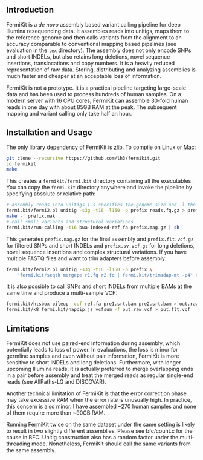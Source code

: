 ## Introduction

FermiKit is a *de novo* assembly based variant calling pipeline for deep
Illumina resequencing data. It assembles reads into unitigs, maps them to the
reference genome and then calls variants from the alignment to an accuracy
comparable to conventional mapping based pipelines (see evaluation in the `tex`
directory). The assembly does not only encode SNPs and short INDELs, but also
retains long deletions, novel sequence insertions, translocations and copy
numbers. It is a heavily reduced representation of raw data. Storing,
distributing and analyzing assemblies is much faster and cheaper at an
acceptable loss of information.

FermiKit is not a prototype. It is a practical pipeline targeting large-scale
data and has been used to process hundreds of human samples. On a modern server
with 16 CPU cores, FermiKit can assemble 30-fold human reads in one day with
about 85GB RAM at the peak. The subsequent mapping and variant calling only
take half an hour.

## Installation and Usage

The only library dependency of FermiKit is [zlib][zlib]. To compile on Linux or
Mac:
```sh
git clone --recursive https://github.com/lh3/fermikit.git
cd fermikit
make
```
This creates a `fermikit/fermi.kit` directory containing all the executables.
You can copy the `fermi.kit` directory anywhere and invoke the pipeline by
specifying absolute or relative path:
```sh
# assembly reads into unitigs (-s specifies the genome size and -l the read length)
fermi.kit/fermi2.pl unitig -s3g -t16 -l150 -p prefix reads.fq.gz > prefix.mak
make -f prefix.mak
# call small variants and structural variations
fermi.kit/run-calling -t16 bwa-indexed-ref.fa prefix.mag.gz | sh
```
This generates `prefix.mag.gz` for the final assembly and `prefix.flt.vcf.gz`
for filtered SNPs and short INDELs and `prefix.sv.vcf.gz` for long deletions,
novel sequence insertions and complex structural variations. If you have
multiple FASTQ files and want to trim adapters before assembly:
```sh
fermi.kit/fermi2.pl unitig -s3g -t16 -l150 -p prefix \
    "fermi.kit/seqtk mergepe r1.fq r2.fq | fermi.kit/trimadap-mt -p4" > prefix.mak
```
It is also possible to call SNPs and short INDELs from multiple BAMs at the
same time and produce a multi-sample VCF:
```sh
fermi.kit/htsbox pileup -cuf ref.fa pre1.srt.bam pre2.srt.bam > out.raw.vcf
fermi.kit/k8 fermi.kit/hapdip.js vcfsum -f out.raw.vcf > out.flt.vcf
```

## Limitations

FermiKit does not use paired-end information during assembly, which potentially
leads to loss of power. In evaluations, the loss is minor for germline samples
and even without pair information, FermiKit is more sensitive to short INDELs
and long deletions. Furthermore, with longer upcoming Illumina reads, it is
actually preferred to merge overlapping ends in a pair before assembly and
treat the merged reads as regular single-end reads (see AllPaths-LG and
DISCOVAR).

Another technical limitation of FermiKit is that the error correction phase
may take excessive RAM when the error rate is unusually high. In practice,
this concern is also minor. I have assembled ~270 human samples and none of
them require more than ~90GB RAM.

Running FermiKit twice on the same dataset under the same setting is likely to
result in two slightly different assemblies. Please see bfc/count.c for the
cause in BFC. Unitig construction also has a random factor under the
multi-threading mode. Nonetheless, FermiKit should call the same variants from
the same assembly.

[zlib]: http://zlib.net

